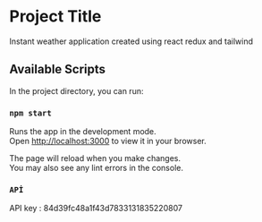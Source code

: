 # Project Title

Instant weather application created using react redux and tailwind

## Available Scripts

In the project directory, you can run:

### `npm start`

Runs the app in the development mode.\
Open [http://localhost:3000](http://localhost:3000) to view it in your browser.

The page will reload when you make changes.\
You may also see any lint errors in the console.



### `APİ`

API key : 84d39fc48a1f43d7833131835220807

